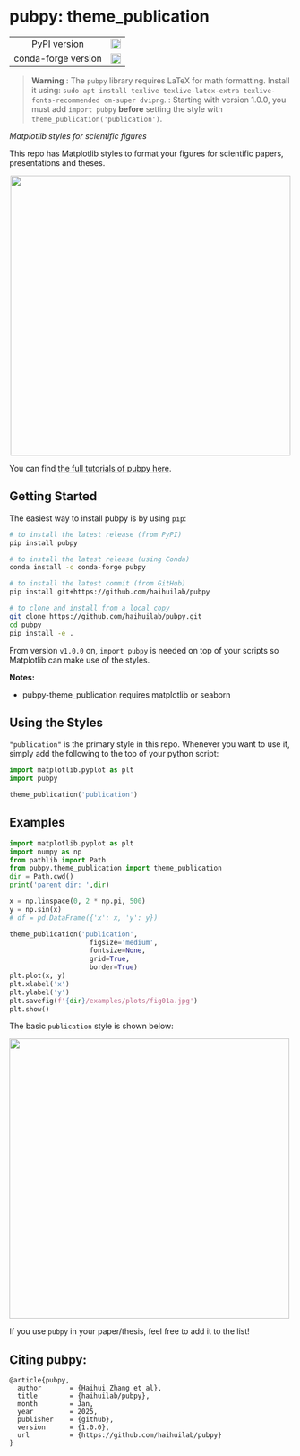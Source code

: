 pubpy: theme_publication
=============

<p align="left">
    <table>
        <tr>
            <td style="text-align: center;">PyPI version</td>
            <td style="text-align: center;">
                <a href="https://badge.fury.io/py/pubpy">
                    <img src="https://badge.fury.io/py/pubpy.svg" alt="PyPI version" height="18"/>
                </a>
            </td>
        </tr>
        <tr>
            <td style="text-align: center;">conda-forge version</td>
            <td style="text-align: center;">
                <a href="https://anaconda.org/conda-forge/pubpy">
                    <img src="https://anaconda.org/conda-forge/pubpy/badges/version.svg" alt="conda-forge version" height="18"/>
                </a>
            </td>
        </tr>
    </table>
</p>

> **Warning**
> : The `pubpy` library requires LaTeX for math formatting. Install it using:
>   `sudo apt install texlive texlive-latex-extra texlive-fonts-recommended cm-super dvipng`.
> : Starting with version 1.0.0, you must add `import pubpy` **before** setting the style with `theme_publication('publication')`.


*Matplotlib styles for scientific figures*

This repo has Matplotlib styles to format your figures for scientific papers, presentations and theses.

<p align="center">
<img src="https://github.com/haihuilab/pubpy/blob/main/examples/plots/fig01a.jpg" width="500">
</p>

You can find [the full tutorials of pubpy here](https://github.com/haihuilab/pubpy/wiki/Gallery).

Getting Started
---------------

The easiest way to install pubpy is by using `pip`:

```bash
# to install the latest release (from PyPI)
pip install pubpy

# to install the latest release (using Conda)
conda install -c conda-forge pubpy

# to install the latest commit (from GitHub)
pip install git+https://github.com/haihuilab/pubpy

# to clone and install from a local copy
git clone https://github.com/haihuilab/pubpy.git
cd pubpy
pip install -e .
```

From version `v1.0.0` on, `import pubpy` is needed on top of your scripts so Matplotlib can make use of the styles.

**Notes:** 
- pubpy-theme_publication requires matplotlib or seaborn

Using the Styles
----------------

``"publication"`` is the primary style in this repo. Whenever you want to use it, simply add the following to the top of your python script:

```python
import matplotlib.pyplot as plt
import pubpy

theme_publication('publication')
```


Examples
--------
```python
import matplotlib.pyplot as plt
import numpy as np
from pathlib import Path
from pubpy.theme_publication import theme_publication
dir = Path.cwd()
print('parent dir: ',dir)

x = np.linspace(0, 2 * np.pi, 500)
y = np.sin(x)
# df = pd.DataFrame({'x': x, 'y': y})

theme_publication('publication', 
                    figsize='medium', 
                    fontsize=None, 
                    grid=True,
                    border=True)
plt.plot(x, y)
plt.xlabel('x')
plt.ylabel('y')
plt.savefig(f'{dir}/examples/plots/fig01a.jpg')
plt.show()

```
The basic ``publication`` style is shown below:

<img src="https://github.com/haihuilab/pubpy/raw/main/examples/plots/fig01a.jpg" width="500">



If you use ``pubpy`` in your paper/thesis, feel free to add it to the list!

Citing pubpy:
-------------------

    @article{pubpy,
      author       = {Haihui Zhang et al},
      title        = {haihuilab/pubpy},
      month        = Jan,
      year         = 2025,
      publisher    = {github},
      version      = {1.0.0},      
      url          = {https://github.com/haihuilab/pubpy}
    }
